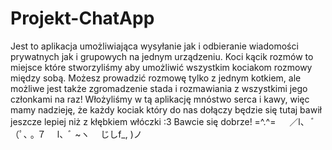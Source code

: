 # Projekt-ChatApp
Jest to aplikacja umożliwiająca wysyłanie jak i odbieranie wiadomości prywatnych jak i grupowych na jednym urządzeniu.
Koci kącik rozmów to miejsce które stworzyliśmy aby umożliwić wszystkim kociakom rozmowy między sobą.<LineBreak/>
Możesz prowadzić rozmowę tylko z jednym kotkiem, ale możliwe jest także zgromadzenie stada i rozmawiania z wszystkimi jego członkami na raz!
Włożyliśmy w tą aplikację mnóstwo serca i kawy, więc mamy nadzieję, że każdy kociak który do nas dołączy będzie się tutaj bawił jeszcze lepiej niż z kłębkiem włóczki :3
Bawcie się dobrze! =^.^=
　 ／l、
ﾞ（ﾟ､ ｡ ７
　l、ﾞ ~ヽ
　じしf_, )ノ

